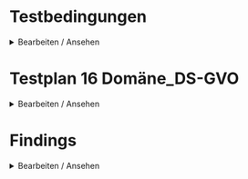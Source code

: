 # Testbedingungen

<details><summary>Bearbeiten / Ansehen</summary>

## Umgebung(en)

- [ ] DEV
- [ ] STAGE
- [ ] SANDBOX
- [ ] PROD
- [ ] ...

## Rolle(n)

- [ ] Hauptnutzer
- [ ] Nutzer
- [ ] Content Creator
- [ ] Account Manager

## Berechtigung(en)

- [ ] Leseberechtigung
- [ ] Schreibberechtigung

</details>

# Testplan 16 Domäne_DS-GVO

<details><summary>Bearbeiten / Ansehen</summary>

## Verarbeitungstätigkeit – Demo-Unit

### Dashboard

- [ ] VT öffnen mit DSFA
- [ ] Objektdetails verstecken
- [ ] Verarbeitung als Auftragsverarbeiter kann angelegt werden
- [ ] Auftraggeber erstellen
- [ ] Auftraggeber wieder löschen
- [ ] Fachverantwortlicher
- [ ] Gemeinsame Verantwortliche
- [ ] Datenart hinzufügen/verknüpfen
- [ ] Datenübertragung anlegen
- [ ] Objekt Datenübertragung angelegt?
- [ ] Prüfen in Datenübertragung

### Risikoanalyse

- [ ] Potentielle Auswirkung in VT
- [ ] Abschnitt Risiken unter Objektdetails
- [ ] Potentielle Auswirkung übernommen?
- [ ] Neues Risiko anlegen
- [ ] Alle Werte ausfüllen!
- [ ] Berechnungen prüfen
- [ ] Bruttorisiko
- [ ] Risikobehandlung
- [ ] Mitigierende Maßnahme verknüpfen – Composite und einzelne
- [ ] Maßnahme erstellen
- [ ] Nettorisiko
- [ ] Schließen – Ergebnis prüfen
- [ ] Neues Risiko in neuer VT (niedrig und hoch)

### DSFA

- [ ] DSFA erstellen
- [ ] Als Teil von VT angelegt?
- [ ] Ergänzende Beschreibung der Testzwecke
- [ ] Risiko anlegen
- [ ] Verantwortliche
- [ ] Vertretung in der EU
- [ ] DSB erstellen
- [ ] Vertretung der Verantwortlichen
- [ ] AV neu anlegen
- [ ] Grundsätzlich Checkboxen und Radios (Dependencies)

</details>

# Findings

<details><summary>Bearbeiten / Ansehen</summary>

- [ ] Keine Findings

- _Erstes Finding_
- _Zweites Finding_
- _Drittes Finding_

</details>
